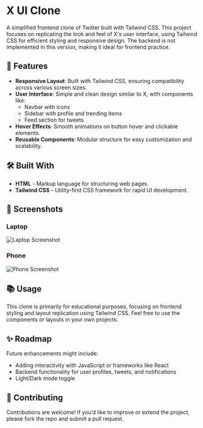 # X UI Clone

A simplified frontend clone of Twitter built with Tailwind CSS. This project focuses on replicating the look and feel of X's user interface, using Tailwind CSS for efficient styling and responsive design. The backend is not implemented in this version, making it ideal for frontend practice.

## 🚀 Features

- **Responsive Layout**: Built with Tailwind CSS, ensuring compatibility across various screen sizes.
- **User Interface**: Simple and clean design similar to X, with components like:
  - Navbar with icons
  - Sidebar with profile and trending items
  - Feed section for tweets
- **Hover Effects**: Smooth animations on button hover and clickable elements.
- **Reusable Components**: Modular structure for easy customization and scalability.

## 🛠️ Built With

- **HTML** - Markup language for structuring web pages.
- **Tailwind CSS** - Utility-first CSS framework for rapid UI development.

## 📸 Screenshots

### Laptop
![Laptop Screenshot](https://github.com/user-attachments/assets/a040d922-bde5-403f-a11e-4a1f912d67a3)

### Phone
![Phone Screenshot](https://github.com/user-attachments/assets/0ac3af72-056d-4af3-bf3b-232ff6d947bb)

## 📚 Usage

This clone is primarily for educational purposes, focusing on frontend styling and layout replication using Tailwind CSS. Feel free to use the components or layouts in your own projects.

## ✨ Roadmap

Future enhancements might include:
- Adding interactivity with JavaScript or frameworks like React
- Backend functionality for user profiles, tweets, and notifications
- Light/Dark mode toggle

## 🤝 Contributing

Contributions are welcome! If you’d like to improve or extend the project, please fork the repo and submit a pull request.
